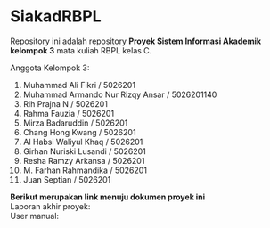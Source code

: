 # SiakadRBPL

Repository ini adalah repository **Proyek Sistem Informasi Akademik kelompok 3** mata kuliah RBPL kelas C.

Anggota Kelompok 3:
1. Muhammad Ali Fikri / 5026201
2. Muhammad Armando Nur Rizqy Ansar / 5026201140
3. Rih Prajna N / 5026201
4. Rahma Fauzia / 5026201
5. Mirza Badaruddin / 5026201
6. Chang Hong Kwang / 5026201
7. Al Habsi Waliyul Khaq / 5026201
8. Girhan Nuriski Lusandi / 5026201
9. Resha Ramzy Arkansa / 5026201
10. M. Farhan Rahmandika / 5026201
11. Juan Septian / 5026201

**Berikut merupakan link menuju dokumen proyek ini**<br>
Laporan akhir proyek: <insert link><br>
User manual: <insert link>
